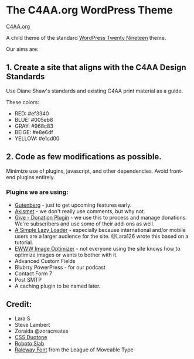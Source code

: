 # The C4AA.org WordPress Theme

[C4AA.org](https://c4aa.org)

A child theme of the standard [WordPress Twenty Nineteen](https://wordpress.org/themes/twentynineteen/) theme.

Our aims are:

## 1. Create a site that aligns with the C4AA Design Standards

Use Diane Shaw's standards and existing C4AA print material as a guide.

These colors:

- RED: #ef3340
- BLUE: #005eb8
- GRAY: #968c83
- BEIGE: #e8e6df
- YELLOW: #e1cd00

## 2. Code as few modifications as possible.

Minimize use of plugins, javascript, and other dependencies. Avoid front-end plugins entirely.

### Plugins we are using:

- [Gutenberg](https://wordpress.org/plugins/gutenberg/) - just to get upcoming features early.
- [Akismet](https://wordpress.org/plugins/akismet/) - we don't really use comments, but why not.
- [Give - Donation Plugin](https://wordpress.org/plugins/give/) - we use this to process and manage donations. We're subscribers and use some of their add-ons as well.
- [A Simple Lazy Loader](https://github.com/thec4aa/simple-lazy-loader) - especially because international and/or mobile users are a larger audience for the site.  @Lara126 wrote this based on a tutorial.
- [EWWW Image Optimizer](https://wordpress.org/plugins/ewww-image-optimizer/) - not everyone using the site knows how to optimize images or wants to bother with it.
- Advanced Custom Fields
- Blubrry PowerPress - for our podcast
- Contact Form 7
- Post SMTP
- A caching plugin to be named later.

## Credit:

- Lara S
- Steve Lambert
- Zoraida @zoracreates
- [CSS Duotone](https://cssduotone.com/)
- [Roboto Slab](https://fonts.google.com/specimen/Roboto+Slab)
- [Raleway Font](https://www.theleagueofmoveabletype.com/raleway) from the League of Moveable Type
